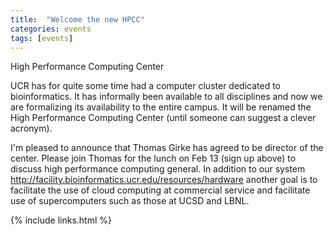 ```yaml
---
title:  "Welcome the new HPCC"
categories: events
tags: [events]
---
```


High Performance Computing Center

UCR has for quite some time had a computer cluster dedicated to bioinformatics.
It has informally been available to all disciplines and now we are formalizing its availability to the entire campus.
It will be renamed the High Performance Computing Center (until someone can suggest a clever acronym). 

I'm pleased to announce that Thomas Girke has agreed to be director of the center.
Please join Thomas for the lunch on Feb 13 (sign up above) to discuss high performance computing general.
In addition to our system http://facility.bioinformatics.ucr.edu/resources/hardware another goal is to facilitate the use of cloud computing at commercial service and facilitate use of supercomputers such as those at UCSD and LBNL.


{% include links.html %}


